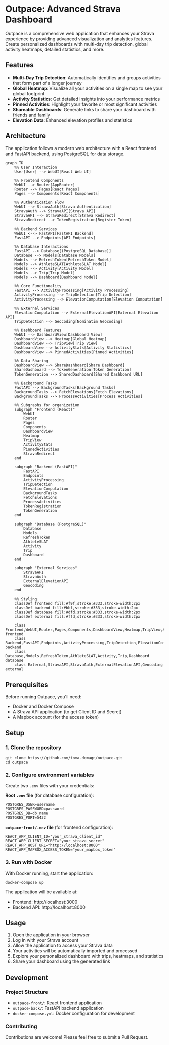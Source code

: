 # Outpace: Advanced Strava Dashboard

Outpace is a comprehensive web application that enhances your Strava experience by providing advanced visualization and analytics features. Create personalized dashboards with multi-day trip detection, global activity heatmaps, detailed statistics, and more.

## Features

- **Multi-Day Trip Detection**: Automatically identifies and groups activities that form part of a longer journey
- **Global Heatmap**: Visualize all your activities on a single map to see your global footprint
- **Activity Statistics**: Get detailed insights into your performance metrics
- **Pinned Activities**: Highlight your favorite or most significant activities
- **Shareable Dashboards**: Generate links to share your dashboard with friends and family
- **Elevation Data**: Enhanced elevation profiles and statistics

## Architecture

The application follows a modern web architecture with a React frontend and FastAPI backend, using PostgreSQL for data storage.

```mermaid
graph TD
    %% User Interaction
    User[User] --> WebUI[React Web UI]
    
    %% Frontend Components
    WebUI --> Router[AppRouter]
    Router --> Pages[React Pages]
    Pages --> Components[React Components]
    
    %% Authentication Flow
    WebUI --> StravaAuth[Strava Authentication]
    StravaAuth --> StravaAPI[Strava API]
    StravaAPI --> StravaRedirect[Strava Redirect]
    StravaRedirect --> TokenRegistration[Register Token]
    
    %% Backend Services
    WebUI <--> FastAPI[FastAPI Backend]
    FastAPI --> Endpoints[API Endpoints]
    
    %% Database Interactions
    FastAPI --> Database[(PostgreSQL Database)]
    Database --> Models[Database Models]
    Models --> RefreshToken[RefreshToken Model]
    Models --> AthleteSLAT[AthleteSLAT Model]
    Models --> Activity[Activity Model]
    Models --> Trip[Trip Model]
    Models --> Dashboard[Dashboard Model]
    
    %% Core Functionality
    FastAPI --> ActivityProcessing[Activity Processing]
    ActivityProcessing --> TripDetection[Trip Detection]
    ActivityProcessing --> ElevationComputation[Elevation Computation]
    
    %% External Services
    ElevationComputation --> ExternalElevationAPI[External Elevation API]
    TripDetection --> Geocoding[Nominatim Geocoding]
    
    %% Dashboard Features
    WebUI --> DashboardView[Dashboard View]
    DashboardView --> Heatmap[Global Heatmap]
    DashboardView --> TripView[Trip View]
    DashboardView --> ActivityStats[Activity Statistics]
    DashboardView --> PinnedActivities[Pinned Activities]
    
    %% Data Sharing
    DashboardView --> ShareDashboard[Share Dashboard]
    ShareDashboard --> TokenGeneration[Token Generation]
    TokenGeneration --> SharedDashboard[Shared Dashboard URL]
    
    %% Background Tasks
    FastAPI --> BackgroundTasks[Background Tasks]
    BackgroundTasks --> FetchElevations[Fetch Elevations]
    BackgroundTasks --> ProcessActivities[Process Activities]
    
    %% Subgraphs for organization
    subgraph "Frontend (React)"
        WebUI
        Router
        Pages
        Components
        DashboardView
        Heatmap
        TripView
        ActivityStats
        PinnedActivities
        StravaRedirect
    end
    
    subgraph "Backend (FastAPI)"
        FastAPI
        Endpoints
        ActivityProcessing
        TripDetection
        ElevationComputation
        BackgroundTasks
        FetchElevations
        ProcessActivities
        TokenRegistration
        TokenGeneration
    end
    
    subgraph "Database (PostgreSQL)"
        Database
        Models
        RefreshToken
        AthleteSLAT
        Activity
        Trip
        Dashboard
    end
    
    subgraph "External Services"
        StravaAPI
        StravaAuth
        ExternalElevationAPI
        Geocoding
    end
    
    %% Styling
    classDef frontend fill:#f9f,stroke:#333,stroke-width:2px
    classDef backend fill:#bbf,stroke:#333,stroke-width:2px
    classDef database fill:#dfd,stroke:#333,stroke-width:2px
    classDef external fill:#ffd,stroke:#333,stroke-width:2px
    
    class Frontend,WebUI,Router,Pages,Components,DashboardView,Heatmap,TripView,ActivityStats,PinnedActivities,StravaRedirect frontend
    class Backend,FastAPI,Endpoints,ActivityProcessing,TripDetection,ElevationComputation,BackgroundTasks,FetchElevations,ProcessActivities,TokenRegistration,TokenGeneration backend
    class Database,Models,RefreshToken,AthleteSLAT,Activity,Trip,Dashboard database
    class External,StravaAPI,StravaAuth,ExternalElevationAPI,Geocoding external
```

## Prerequisites

Before running Outpace, you'll need:

- Docker and Docker Compose
- A Strava API application (to get Client ID and Secret)
- A Mapbox account (for the access token)

## Setup

### 1. Clone the repository

```console
git clone https://github.com/toma-demagn/outpace.git
cd outpace
```

### 2. Configure environment variables

Create two `.env` files with your credentials:

**Root `.env` file** (for database configuration):

```
POSTGRES_USER=username
POSTGRES_PASSWORD=password
POSTGRES_DB=db_name
POSTGRES_PORT=5432
```

**`outpace-front/.env` file** (for frontend configuration):

```
REACT_APP_CLIENT_ID="your_strava_client_id"
REACT_APP_CLIENT_SECRET="your_strava_secret"
REACT_APP_HOST_URL="http://localhost:8000"
REACT_APP_MAPBOX_ACCESS_TOKEN="your_mapbox_token"
```

### 3. Run with Docker

With Docker running, start the application:

```console
docker-compose up
```

The application will be available at:
- Frontend: http://localhost:3000
- Backend API: http://localhost:8000

## Usage

1. Open the application in your browser
2. Log in with your Strava account
3. Allow the application to access your Strava data
4. Your activities will be automatically imported and processed
5. Explore your personalized dashboard with trips, heatmaps, and statistics
6. Share your dashboard using the generated link

## Development

### Project Structure

- `outpace-front/`: React frontend application
- `outpace-back/`: FastAPI backend application
- `docker-compose.yml`: Docker configuration for development

### Contributing

Contributions are welcome! Please feel free to submit a Pull Request.
